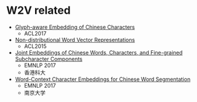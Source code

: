 # W2V related
* [Glyph-aware Embedding of Chinese Characters](http://aclweb.org/anthology/D17-1027)
  - ACL2017
* [Non-distributional Word Vector Representations](http://www.manaalfaruqui.com/papers/acl15-nondist.pdf)
  - ACL2015
* [Joint Embeddings of Chinese Words, Characters, and Fine-grained Subcharacter Components](http://aclweb.org/anthology/D17-1027)
  - EMNLP 2017
  - 香港科大
* [Word-Context Character Embeddings for Chinese Word Segmentation](http://aclweb.org/anthology/D17-1080)
  - EMNLP 2017
  - 南京大学
